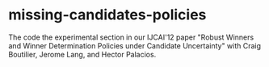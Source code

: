 # missing-candidates-policies
The code the experimental section in our IJCAI'12 paper "Robust Winners and Winner Determination Policies under Candidate Uncertainty" with  Craig Boutilier, Jerome Lang, and Hector Palacios. 
